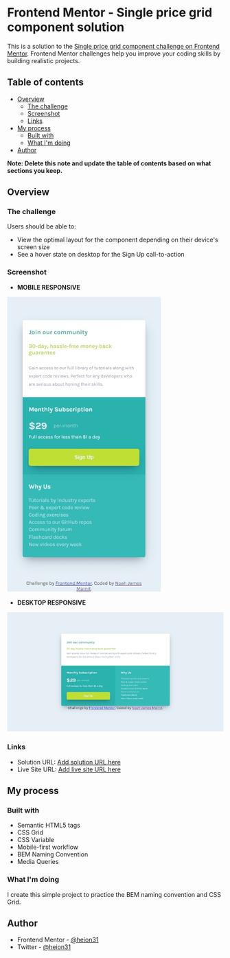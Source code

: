 # Frontend Mentor - Single price grid component solution

This is a solution to the [Single price grid component challenge on Frontend Mentor](https://www.frontendmentor.io/challenges/single-price-grid-component-5ce41129d0ff452fec5abbbc). Frontend Mentor challenges help you improve your coding skills by building realistic projects. 

## Table of contents

- [Overview](#overview)
  - [The challenge](#the-challenge)
  - [Screenshot](#screenshot)
  - [Links](#links)
- [My process](#my-process)
  - [Built with](#built-with)
  - [What I'm doing](#what-i'm-doing)
- [Author](#author)

**Note: Delete this note and update the table of contents based on what sections you keep.**

## Overview

### The challenge

Users should be able to:

- View the optimal layout for the component depending on their device's screen size
- See a hover state on desktop for the Sign Up call-to-action

### Screenshot

- **MOBILE RESPONSIVE**

![](./screenshots/Mobile-Responsive.jpeg)

- **DESKTOP RESPONSIVE**

![](./screenshots/Desktop-Responsive.jpeg)

### Links

- Solution URL: [Add solution URL here](https://www.frontendmentor.io/solutions/single-price-grid-component-vgT8G-KWYn)
- Live Site URL: [Add live site URL here](https://heion31.github.io/Single-Price-Grid-Component/)

## My process

### Built with

- Semantic HTML5 tags
- CSS Grid
- CSS Variable
- Mobile-first workflow
- BEM Naming Convention
- Media Queries

### What I'm doing

I create this simple project to practice the BEM naming convention and CSS Grid.

## Author

- Frontend Mentor - [@heion31](https://www.frontendmentor.io/heion31/yourusername)
- Twitter - [@heion31](https://www.twitter.com/heion31)

